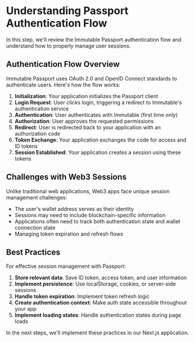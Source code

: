 # Understanding Passport Authentication Flow

In this step, we'll review the Immutable Passport authentication flow and understand how to properly manage user sessions.

## Authentication Flow Overview

Immutable Passport uses OAuth 2.0 and OpenID Connect standards to authenticate users. Here's how the flow works:

1. **Initialization**: Your application initializes the Passport client
2. **Login Request**: User clicks login, triggering a redirect to Immutable's authentication service
3. **Authentication**: User authenticates with Immutable (first time only)
4. **Authorization**: User approves the requested permissions
5. **Redirect**: User is redirected back to your application with an authorization code
6. **Token Exchange**: Your application exchanges the code for access and ID tokens
7. **Session Established**: Your application creates a session using these tokens

## Challenges with Web3 Sessions

Unlike traditional web applications, Web3 apps face unique session management challenges:

- The user's wallet address serves as their identity
- Sessions may need to include blockchain-specific information
- Applications often need to track both authentication state and wallet connection state
- Managing token expiration and refresh flows

## Best Practices

For effective session management with Passport:

1. **Store relevant data**: Save ID token, access token, and user information
2. **Implement persistence**: Use localStorage, cookies, or server-side sessions
3. **Handle token expiration**: Implement token refresh logic
4. **Create authentication context**: Make auth state accessible throughout your app
5. **Implement loading states**: Handle authentication states during page loads

In the next steps, we'll implement these practices in our Next.js application. 